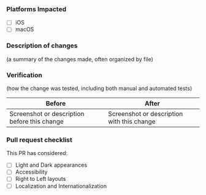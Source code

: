 ### Platforms Impacted
- [ ] iOS
- [ ] macOS

### Description of changes

(a summary of the changes made, often organized by file)

### Verification

(how the change was tested, including both manual and automated tests)

| Before                                       | After                                      |
|----------------------------------------------|--------------------------------------------|
| Screenshot or description before this change | Screenshot or description with this change |

### Pull request checklist

This PR has considered:
- [ ] Light and Dark appearances
- [ ] Accessibility
- [ ] Right to Left layouts
- [ ] Localization and Internationalization
